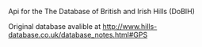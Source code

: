 Api for the The Database of British and Irish Hills (DoBIH)

Original database avalible at http://www.hills-database.co.uk/database_notes.html#GPS 
